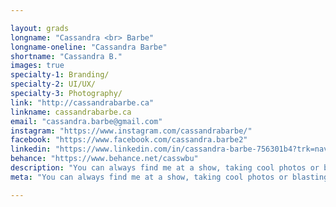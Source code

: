 ```yaml
---

layout: grads
longname: "Cassandra <br> Barbe"
longname-oneline: "Cassandra Barbe"
shortname: "Cassandra B."
images: true
specialty-1: Branding/
specialty-2: UI/UX/
specialty-3: Photography/
link: "http://cassandrabarbe.ca"
linkname: cassandrabarbe.ca
email: "cassandra.barbe@gmail.com"
instagram: "https://www.instagram.com/cassandrabarbe/"
facebook: "https://www.facebook.com/cassandra.barbe2"
linkedin: "https://www.linkedin.com/in/cassandra-barbe-756301b4?trk=nav_responsive_tab_profile"
behance: "https://www.behance.net/casswbu"
description: "You can always find me at a show, taking cool photos or blasting some music & sipping on coffee."
meta: "You can always find me at a show, taking cool photos or blasting some music & sipping on coffee."

---
```

